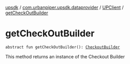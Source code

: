 [upsdk](../../index.md) / [com.urbanpiper.upsdk.dataprovider](../index.md) / [UPClient](index.md) / [getCheckOutBuilder](./get-check-out-builder.md)

# getCheckOutBuilder

`abstract fun getCheckOutBuilder(): `[`CheckoutBuilder`](../-checkout-builder/index.md)

This method returns an instance of the Checkout Builder

